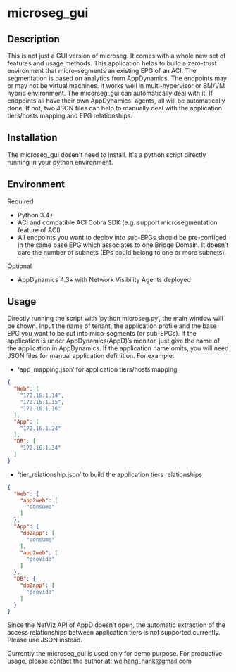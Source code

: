 # microseg_gui

## Description

This is not just a GUI version of microseg. It comes with a whole new set of features and usage methods. This application helps to build a zero-trust environment that micro-segments an existing EPG of an ACI. The segmentation is based on analytics from  AppDynamics. The endpoints may or may not be virtual machines. It works well in multi-hypervisor or BM/VM hybrid environment. The micorseg_gui can automatically deal with it. If endpoints all have their own AppDynamics' agents, all will be automatically done. If not, two JSON files can help to manually deal with the application tiers/hosts mapping and EPG relationships. 

## Installation

The microseg_gui dosen't need to install. It's a python script directly running in your python environment.

## Environment

Required <br>
* Python 3.4+ <br>
* ACI and compatible ACI Cobra SDK (e.g. support microsegmentation feature of ACI) <br>
* All endpoints you want to deploy into sub-EPGs should be pre-configed in the same base EPG which associates to one Bridge Domain. It doesn’t care the number of subnets (EPs could belong to one or more subnets). <br>

Optional
* AppDynamics 4.3+ with Network Visibility Agents deployed

## Usage

Directly running the script with ‘python microseg.py’, the main window will be shown. Input the name of tenant, the application profile and the base EPG you want to be cut into mico-segments (or sub-EPGs). If the application is under AppDynamics(AppD)’s monitor, just give the name of the application in AppDynamics. If the application name omits, you will need JSON files for manual application definition. 
For example:
* ‘app_mapping.json’ for application tiers/hosts mapping
```json
{
  "Web": [
    "172.16.1.14",
    "172.16.1.15",
    "172.16.1.16"
  ],
  "App": [
    "172.16.1.24"
  ],
  "DB": [
    "172.16.1.34"
  ]
}
```
* ‘tier_relationship.json’ to build the application tiers relationships
```json
{
  "Web": {
    "app2web": [
      "consume"
    ]
  },
  "App": {
    "db2app": [
      "consume"
    ],
    "app2web": [
      "provide"
    ]
  },
  "DB": {
    "db2app": [
      "provide"
    ]
  }
}
```
Since the NetViz API of AppD doesn’t open,  the automatic extraction of the access relationships between application tiers is not supported currently. Please use JSON instead.

Currently the microseg_gui is used only for demo purpose. For productive usage, please contact the author at: weihang_hank@gmail.com
